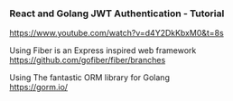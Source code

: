 ### React and Golang JWT Authentication - Tutorial

https://www.youtube.com/watch?v=d4Y2DkKbxM0&t=8s

Using Fiber is an Express inspired web framework \
https://github.com/gofiber/fiber/branches

Using The fantastic ORM library for Golang \
https://gorm.io/